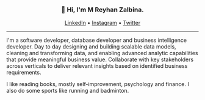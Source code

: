 <h3 align="center">👋 Hi, I'm M Reyhan Zalbina.</h3>

<p align="center">
  <a href="https://www.linkedin.com/in/mreyhanzalbina/">LinkedIn</a> •
  <a href="https://instagram.com/mreyhanzalbina">Instagram</a> •
  <a href="https://twitter.com/mreyhanzalbina">Twitter</a>
</p>

---

I'm a software developer, database developer and business intelligence developer. Day to day designing and building scalable data models, cleaning and transforming data, and enabling advanced analytic capabilities that provide meaningful business value. Collaborate with key stakeholders across verticals to deliver relevant insights based on identified business requirements.

I like reading books, mostly self-improvement, psychology and finance. I also do some sports like running and badminton.
